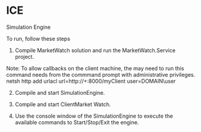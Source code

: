 # ICE
Simulation Engine

To run, follow these steps

1. Compile MarketWatch solution and run the MarketWatch.Service project.

  Note: To allow callbacks on the client machine, the may need to run this command needs from the commmand prompt with administrative privileges.
    netsh http add urlacl url=http://+:8000/myClient user=DOMAIN\user
    
2. Compile and start SimulationEngine.

3. Compile and start ClientMarket Watch.

4. Use the console window of the SimulationEngine to execute the available commands to Start/Stop/Exit the engine.
